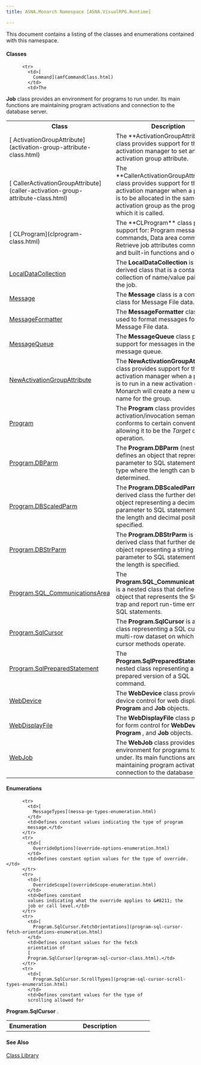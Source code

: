```yaml
---
title: ASNA.Monarch Namespace [ASNA.VisualRPG.Runtime]

---
```


This document contains a listing of the classes and enumerations contained with this namespace.

#### Classes
<table class="mytable" cellspacing="0" cellpadding="4" width="90%">
          <colgroup>
            <col width="30%" />
            <col width="70%" />
          </colgroup>
          <tr>
            <th>Class</th>
            <th>Description</th>
          </tr>
          <tr>
            <td>[
              ActivationGroupAttribute](activation-group-attribute-class.html)
            </td>
            <td>The 
 **ActivationGroupAttribute**  class
            provides support for the job activation manager to
            set an activation group attribute.</td>
          </tr>
          <tr>
            <td>[
              CallerActivationGroupAttribute](caller-activation-group-attribute-class.html)
            </td>
            <td>The 
 **CallerActivationGroupAttribute**  class
            provides support for the job activation
            manager when a program is to be
            allocated in the same activation group as the program
            by which it is called.</td>
          </tr>
          <tr>
            <td>[
              CLProgram](clprogram-class.html)
            </td>
            <td>The 
 **CLProgram**  class provides support for:
            Program message commands, Data area commands, Retrieve
            job attributes commands, and built-in functions and
            operators.</td>
          </tr>

          <tr>
            <td>[
              Command](amfCommandClass.html)
            </td>
            <td>The 
 **Job**  class provides an environment for
            programs to run under. Its main functions are
            maintaining program activations and connection to the
            database server.</td>
          </tr>
          <tr>
            <td>[
              LocalDataCollection](local-data-collection-class.html)
            </td>
            <td>
              The 
 **LocalDataCollection**  is a derived
            class that is a container for a collection of
            name/value pairs for the job.</td>
          </tr>
          <tr>
            <td>[
              Message](message-class.html)
            </td>
            <td>The 
 **Message**  class is a container class
            for Message File data.</td>
          </tr>
          <tr>
            <td>[
              MessageFormatter](message-formatter-class.html)
            </td>
            <td>The 
 **MessageFormatter**  class is used to
            format messages for Message File data.</td>
          </tr>
          <tr>
            <td>[
              MessageQueue](message-queue-class.html)
            </td>
            <td>The 
 **MessageQueue**  class provides support
            for messages in the message queue.</td>
          </tr>
          <tr>
            <td>[
              NewActivationGroupAttribute](new-activation-group-attribute-class.html)
            </td>
            <td>The 
 **NewActivationGroupAttribute**  class
            provides support for the job activation
            manager when a program is to run in a
            new activation group.  Monarch will create a new
            unique name for the group.</td>
          </tr>
          <tr>
            <td>[
              Program](program-class.html)
            </td>
            <td>The 
 **Program**  class provides
            activation/invocation semantics. It conforms to certain
            conventions allowing it to be the 
 *Target*  of a 
 **CALL**  operation.</td>
          </tr>
          <tr>
            <td>[
              Program.DBParm](program-db-parm-class.html)
            </td>
            <td>The 
 **Program.DBParm**  (nested)
            class defines an object that represents a
            parameter to  SQL statements of a type where the
            length can be determined.</td>
          </tr>
          <tr>
            <td>[
              Program.DBScaledParm](program-db-scaled-parm-class.html)
            </td>
            <td>The 
 **Program.DBScaledParm**  is a derived
            class the further defines an object representing a
            decimal parameter to SQL statements where the
            length and decimal positions are specified.</td>
          </tr>
          <tr>
            <td>[
              Program.DBStrParm](program-db-str-parm-class.html)
            </td>
            <td>The 
 **Program.DBStrParm**  is a derived
            class that further defines an object representing
            a string parameter to SQL statements where the
            length is specified.</td>
          </tr>
          <tr>
            <td>[
              Program.SQL_CommunicationsArea](program-sql-communications-area-class.html)
            </td>
            <td>The 
 **Program.SQL_CommunicationsArea**  is
            a nested class that defines an object
            that represents the SQLCA to trap and report
            run-time errors for SQL statements.</td>
          </tr>
          <tr>
            <td>[
              Program.SqlCursor](program-sql-cursor-class.html)
            </td>
            <td>The 
 **Program.SqlCursor**  is a nested
            class representing a SQL cursor for a
            multi-row dataset on which the cursor methods
            operate.</td>
          </tr>
          <tr>
            <td>[
              Program.SqlPreparedStatement](program-sql-prepared-statement-class.html)
            </td>
            <td>The 
 **Program.SqlPreparedStatement**  is a
            nested class representing a prepared version
            of a SQL command.</td>
          </tr>
          <tr>
            <td>[
              WebDevice](web-device-class.html)
            </td>
            <td>The 
 **WebDevice**  class provides for device
            control for web display for 
 **Program**  and 
 **Job**  objects.</td>
          </tr>
          <tr>
            <td>[
              WebDisplayFile](web-display-file-class.html)
            </td>
            <td>The 
 **WebDisplayFile**  class provides for form
            control for 
 **WebDevice** , **Program** , and 
 **Job**  objects.</td>
          </tr>
          <tr>
            <td>[WebJob](web-job-class.html)
            </td>
            <td>The 
 **WebJob**  class provides an environment
            for programs to run under. Its main functions are
            maintaining program activations and connection to the
            database server.</td>
          </tr>
</table>

#### Enumerations
<table class="mytable" cellspacing="0" cellpadding="4" width="90%">
          <colgroup>
            <col width="30%" />
            <col width="70%" />
          </colgroup>
          <tr>
            <th>Enumeration</th>
            <th>Description</th>
          </tr>

          <tr>
            <td>[
              MessageTypes](messa-ge-types-enumeration.html)
            </td>
            <td>Defines constant values indicating the type of program
            message.</td>
          </tr>
          <tr>
            <td>[
              OverrideOptions](override-options-enumeration.html)
            </td>
            <td>Defines constant option values for the type of override.</td>
          </tr>
          <tr>
            <td>[
              OverrideScope](overrideScope-enumeration.html)
            </td>
            <td>Defines constant
            values indicating what the override applies to &#8211; the
            job or call level.</td>
          </tr>
          <tr>
            <td>[
              Program.SqlCursor.FetchOrientations](program-sql-cursor-fetch-orientations-enumeration.html)
            </td>
            <td>Defines constant values for the fetch
            orientation of 
            [
            Program.SqlCursor](program-sql-cursor-class.html).</td>
          </tr>
          <tr>
            <td>[
              Program.SqlCursor.ScrollTypes](program-sql-cursor-scroll-types-enumeration.html)
            </td>
            <td>Defines constant values for the type of
            scrolling allowed for 
 **Program.SqlCursor** .</td>
          </tr>
</table>

#### See Also
[Class Library](class-library-main.html) 
